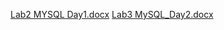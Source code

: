 
[Lab2 MYSQL Day1.docx](https://github.com/Eng-Ahmed-Saber-ITI/MySQL-Lab2/files/11090075/Lab2.MYSQL.Day1.docx)
[Lab3 MySQL_Day2.docx](https://github.com/Eng-Ahmed-Saber-ITI/MySQL-Lab2/files/11090087/Lab3.MySQL_Day2.docx)
